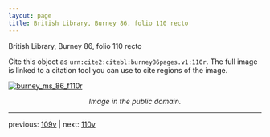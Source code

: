 ```yaml
---
layout: page
title: British Library, Burney 86, folio 110 recto
---
```


British Library, Burney 86, folio 110 recto

Cite this object as `urn:cite2:citebl:burney86pages.v1:110r`.  The full image is linked to a citation tool you can use to cite regions of the image.

[![burney_ms_86_f110r](http://www.homermultitext.org/iipsrv?IIIF=/project/homer/pyramidal/deepzoom/citebl/burney86imgs/v1/burney_ms_86_f110r.tif/full/800,/0/default.jpg)](http://www.homermultitext.org/ict2/?urn=urn:cite2:citebl:burney86imgs.v1:burney_ms_86_f110r) 

<p style="text-align: center; font-style: italic;">Image in the public domain.</p>

---

previous: [109v](../109v/) | next: [110v](../110v/)